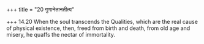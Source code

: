 +++
title = "20 गुणानेतानतीत्य"

+++
14.20 When the soul transcends the Qualities, which are the real cause
of physical existence, then, freed from birth and death, from old age
and misery, he quaffs the nectar of immortality.
